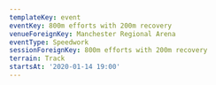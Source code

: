 ```yaml
---
templateKey: event
eventKey: 800m efforts with 200m recovery
venueForeignKey: Manchester Regional Arena
eventType: Speedwork
sessionForeignKey: 800m efforts with 200m recovery
terrain: Track
startsAt: '2020-01-14 19:00'
---
```

